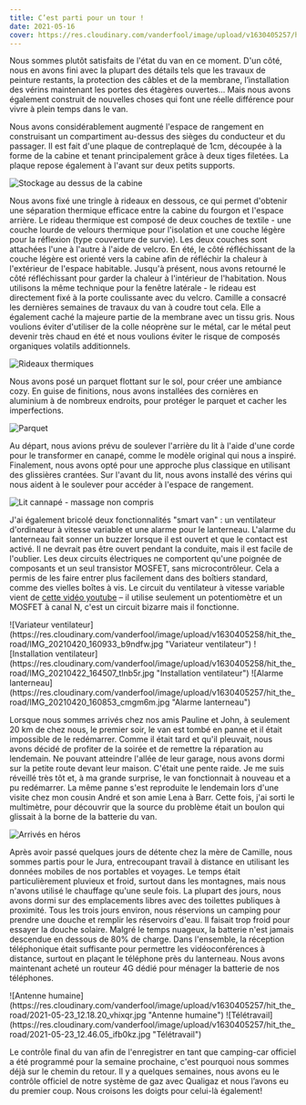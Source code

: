 ```yaml
---
title: C’est parti pour un tour !
date: 2021-05-16
cover: https://res.cloudinary.com/vanderfool/image/upload/v1630405257/hit_the_road/IMG-20210511-WA0001_qzw503.jpg
---
```

Nous sommes plutôt satisfaits de l'état du van en ce moment.
D'un côté, nous en avons fini avec la plupart des détails tels que les travaux de peinture restants, la protection des câbles et de la membrane, l’installation des vérins maintenant les portes des étagères ouvertes...
Mais nous avons également construit de nouvelles choses qui font une réelle différence pour vivre à plein temps dans le van.

Nous avons considérablement augmenté l'espace de rangement en construisant un compartiment au-dessus des sièges du conducteur et du passager.
Il est fait d'une plaque de contreplaqué de 1cm, découpée à la forme de la cabine et tenant principalement grâce à deux tiges filetées.
La plaque repose également à l'avant sur deux petits supports.

![Stockage au dessus de la cabine](https://res.cloudinary.com/vanderfool/image/upload/v1630405258/hit_the_road/IMG_20210424_193108_nd3k7f.jpg "Stockage au dessus de la cabine")

Nous avons fixé une tringle à rideaux en dessous, ce qui permet d'obtenir une séparation thermique efficace entre la cabine du fourgon et l'espace arrière.
Le rideau thermique est composé de deux couches de textile - une couche lourde de velours thermique pour l'isolation et une couche légère pour la réflexion (type couverture de survie).
Les deux couches sont attachées l'une à l'autre à l'aide de velcro.
En été, le côté réfléchissant de la couche légère est orienté vers la cabine afin de réfléchir la chaleur à l'extérieur de l'espace habitable.
Jusqu'à présent, nous avons retourné le côté réfléchissant pour garder la chaleur à l'intérieur de l'habitation.
Nous utilisons la même technique pour la fenêtre latérale - le rideau est directement fixé à la porte coulissante avec du velcro.
Camille a consacré les dernières semaines de travaux du van à coudre tout cela.
Elle a également caché la majeure partie de la membrane avec un tissu gris.
Nous voulions éviter d'utiliser de la colle néoprène sur le métal, car le métal peut devenir très chaud en été et nous voulions éviter le risque de composés organiques volatils additionnels.

![Rideaux thermiques](https://res.cloudinary.com/vanderfool/image/upload/v1630405257/hit_the_road/2021-05-23_12.46.16_wp6hn6.jpg "Rideaux thermiques")

Nous avons posé un parquet flottant sur le sol, pour créer une ambiance cozy. En guise de finitions, nous avons installées des cornières en aluminium à de nombreux endroits, pour protéger le parquet et cacher les imperfections.

![Parquet](https://res.cloudinary.com/vanderfool/image/upload/a_270/v1630405258/hit_the_road/IMG_20210425_175804_ahgwxd.jpg "Parquet")

Au départ, nous avions prévu de soulever l'arrière du lit à l'aide d'une corde pour le transformer en canapé, comme le modèle original qui nous a inspiré.
Finalement, nous avons opté pour une approche plus classique en utilisant des glissières crantées.
Sur l'avant du lit, nous avons installé des vérins qui nous aident à le soulever pour accéder à l'espace de rangement.

![Lit cannapé - massage non compris](https://res.cloudinary.com/vanderfool/image/upload/v1630405260/hit_the_road/received_511529293537597_iddr12.jpg "Lit cannapé - massage non compris")

J'ai également bricolé deux fonctionnalités "smart van" : un ventilateur d'ordinateur  à vitesse variable et une alarme pour le lanterneau.
L'alarme du lanterneau fait sonner un buzzer lorsque il est ouvert et que le contact est activé.
Il ne devrait pas être ouvert pendant la conduite, mais il est facile de l'oublier.
Les deux circuits électriques ne comportent qu'une poignée de composants et un seul transistor MOSFET, sans microcontrôleur.
Cela a permis de les faire entrer plus facilement dans des boîtiers standard, comme des vielles boîtes à vis.
Le circuit du ventilateur à vitesse variable vient de [cette vidéo youtube](https://www.youtube.com/watch?v=8e64L5RWYGM) – il utilise seulement un potentiomètre et un MOSFET à canal N, c'est un circuit bizarre mais il fonctionne.


<div class="row-image">
![Variateur ventilateur](https://res.cloudinary.com/vanderfool/image/upload/v1630405258/hit_the_road/IMG_20210420_160933_b9ndfw.jpg "Variateur ventilateur")
![Installation ventilateur](https://res.cloudinary.com/vanderfool/image/upload/v1630405258/hit_the_road/IMG_20210422_164507_tlnb5r.jpg "Installation ventilateur")
![Alarme lanterneau](https://res.cloudinary.com/vanderfool/image/upload/v1630405257/hit_the_road/IMG_20210420_160853_cmgm6m.jpg "Alarme lanterneau")
</div>

Lorsque nous sommes arrivés chez nos amis Pauline et John, à seulement 20 km de chez nous, le premier soir, le van est tombé en panne et il était impossible de le redémarrer.
Comme il était tard et qu'il pleuvait, nous avons décidé de profiter de la soirée et de remettre la réparation au lendemain.
Ne pouvant atteindre l'allée de leur garage, nous avons dormi sur la petite route devant leur maison.
C'était une pente raide.
Je me suis réveillé très tôt et, à ma grande surprise, le van fonctionnait à nouveau et a pu redémarrer.
La même panne s'est reproduite le lendemain lors d'une visite chez mon cousin André et son amie Lena à Barr.
Cette fois, j'ai sorti le multimètre, pour découvrir que la source du problème était un boulon qui glissait à la borne de la batterie du van.

![Arrivés en héros](https://res.cloudinary.com/vanderfool/image/upload/v1630405258/hit_the_road/IMG_20210510_222109_tjv5bw.jpg "Arrivés en héros")

Après avoir passé quelques jours de détente chez la mère de Camille, nous sommes partis pour le Jura, entrecoupant travail à distance en utilisant les données mobiles de nos portables et voyages.
Le temps était particulièrement pluvieux et froid, surtout dans les montagnes, mais nous n'avons utilisé le chauffage qu'une seule fois.
La plupart des jours, nous avons dormi sur des emplacements libres avec des toilettes publiques à proximité.
Tous les trois jours environ, nous réservions un camping pour prendre une douche et remplir les réservoirs d'eau.
Il faisait trop froid pour essayer la douche solaire.
Malgré le temps nuageux, la batterie n'est jamais descendue en dessous de 80% de charge.
Dans l'ensemble, la réception téléphonique était suffisante pour permettre les vidéoconférences à distance, surtout en plaçant le téléphone près du lanterneau.
Nous avons maintenant acheté un routeur 4G dédié pour ménager la batterie de nos téléphones.

<div class="row-image">
![Antenne humaine](https://res.cloudinary.com/vanderfool/image/upload/v1630405257/hit_the_road/2021-05-23_12.18.20_vhixqr.jpg "Antenne humaine")
![Télétravail](https://res.cloudinary.com/vanderfool/image/upload/v1630405257/hit_the_road/2021-05-23_12.46.05_ifb0kz.jpg "Télétravail")
</div>

Le contrôle final du van afin de l'enregistrer en tant que camping-car officiel a été programmé pour la semaine prochaine, c'est pourquoi nous sommes déjà sur le chemin du retour.
Il y a quelques semaines, nous avons eu le contrôle officiel de notre système de gaz avec Qualigaz et nous l’avons eu du premier coup.
Nous croisons les doigts pour celui-là également!
